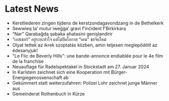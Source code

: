 # Latest News
-  Kerstliederen zingen tijdens de kerstzondagavondzang in de Bethelkerk
-  Sewwieq ta’ mutur iweġġa’ gravi f’inċident f’Birkirkara
-  “Nar” Qarabağda şəbəkə əhatəsini genişləndirir
-  “เอสเธอร์“ อยู่ระยะทำใจ แต่ไม่ปิดโอกาส “เคน” ขอจีบใหม่
-  Olyat tettek az ikrek szoptatás közben, amin teljesen meglepődött az édesanyjuk!
-  "Le Flic de Beverly Hills": une bande-annonce endiablée pour le 4e film de la franchise
-  Neuauflage für Radelspektakel in Stockstadt am 27. Januar 2024
-  In Karlstein zeichnet sich eine Kooperation mit Bürger-Energiegenossenschaft ab
-  Gekümmert statt weiterzufahren: Polizei Lohr zeichnet junge Männer aus
-  Gemeinderat Rothenbuch in Kürze

